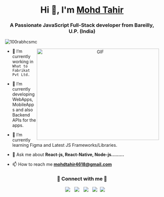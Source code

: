 <h1 align="center">Hi 👋, I'm <a href="https://mohdtahirmt.github.io/portfolio/" target="blank">
Mohd Tahir</a></h1>
<h3 align="center">A Passionate JavaScript Full-Stack developer from Bareilly, U.P. (India)</h3>

<p align="left"> <img src="https://komarev.com/ghpvc/?username=MohdTahirMT&label=Profile%20Views&color=0e75b6&style=flat" alt="100rabhcsmc" /> </p>

<a target="_blank" align="center">
  <img align="right" top="500" height="300" width="400" alt="GIF" src="https://media.giphy.com/media/SWoSkN6DxTszqIKEqv/giphy.gif">
</a>

- 🔭 I’m currently working in `What to Fabrikat Pvt Ltd.`

- 🤝 I’m currently developing WebApps, MobileApps and also Backend APIs for the apps.

- 🌱 I’m currently learning Figma and Latest JS Frameworks/Libraries. 

- 💬 Ask me about **React-js, React-Native, Node-js.........** 

- 📫 How to reach me **mohdtahir4618@gmail.com**

<!-- - 📄 Know about my experiences <a href="https://github.com/100rabhcsmc/Me.io/blob/master/01SaurabhChavanReactNativeResume.pdf" target="blank">Resume</a>
<br/> -->
<h3 align="center" >🤝 Connect with me 🤝</h3>

<p align="center">

 <div align="center"  class="icons-social" style="margin-left: 10px;">
        <a style="margin-left: 10px;"  target="_blank" href="https://www.linkedin.com/in/mohdtahirmt/">
			<img src="https://img.icons8.com/doodle/40/000000/linkedin--v2.png"></a>
        <a style="margin-left: 10px;" target="_blank" href="https://github.com/MohdTahirMT">
		<img src="https://img.icons8.com/doodle/40/000000/github--v1.png"></a>
        <a style="margin-left: 10px;" target="_blank" href="https://instagram.com/mohdtahir.mt">
			<img src="https://img.icons8.com/doodle/40/000000/instagram-new--v2.png"></a>
		<a style="margin-left: 10px;" target="_blank" href="https://twitter.com/mohdtahirmt9927">
			<img src="https://img.icons8.com/doodle/40/000000/twitter-squared--v2.png" ></a>
		<a style="margin-left: 5px;" target="_blank" href="https://m.facebook.com/profile.php?eav=AfZJGB0ei7aqhkKrp0x-u-hzuGmdfXk6mFwjrGQkpgo0Vcte7EukbMGCc0DEm6KYPzU&paipv=0">
					<img src="https://img.icons8.com/plasticine/40/000000/facebook.png" ></a>
      </div>

</p>
